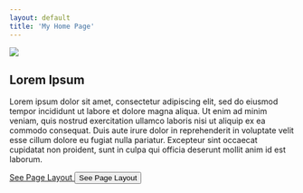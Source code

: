 ```yaml
---
layout: default
title: 'My Home Page'
---
```





![]({{site.url}}/assets/img/hey-world.png)  


## Lorem Ipsum

Lorem ipsum dolor sit amet, consectetur adipiscing elit, sed do eiusmod tempor incididunt ut labore et dolore magna aliqua. Ut enim ad minim veniam, quis nostrud exercitation ullamco laboris nisi ut aliquip ex ea commodo consequat. Duis aute irure dolor in reprehenderit in voluptate velit esse cillum dolore eu fugiat nulla pariatur. Excepteur sint occaecat cupidatat non proident, sunt in culpa qui officia deserunt mollit anim id est laborum.

<a href="https://github.com/DS4PS/barebones-jekyll/blob/master/_layouts/default.html" target = "_blank"> 
      <i class="fa fa-github 2x" id="github_icon"></i> See Page Layout
</a>

<a href="https://github.com/DS4PS/barebones-jekyll/blob/master/_layouts/default.html" target = "_blank"> 
<button onclick="href=''"> See Page Layout </button>
</a>

